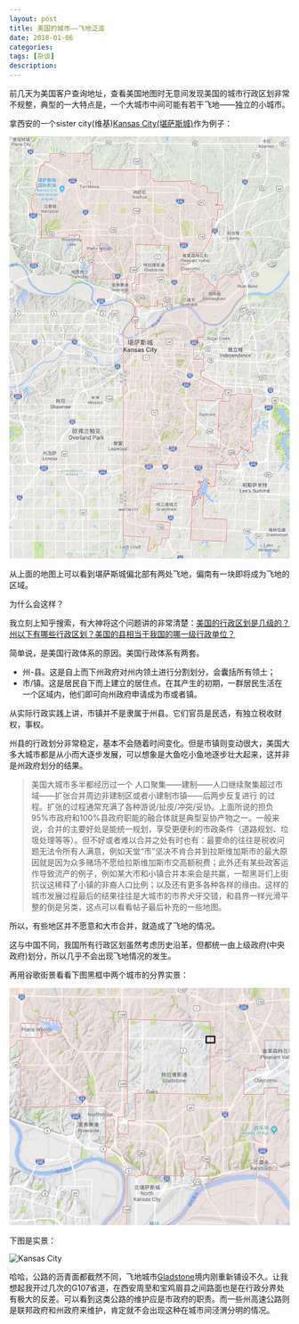 ```yaml
---
layout: post
title: 美国的城市——飞地泛滥
date: 2018-01-06
categories: 
tags: [杂谈]
description:
---
```


前几天为美国客户查询地址，查看美国地图时无意间发现美国的城市行政区划非常不规整，典型的一大特点是，一个大城市中间可能有若干飞地——独立的小城市。

拿西安的一个sister city(维基)[Kansas City(堪萨斯城)](http://www.google.cn/maps/place/%E7%BE%8E%E5%9B%BD%E5%AF%86%E8%8B%8F%E9%87%8C%E5%B7%9E%E5%A0%AA%E8%90%A8%E6%96%AF%E5%9F%8E/@39.0318257,-94.5286786,10.29z/data=!4m5!3m4!1s0x87c0f75eafe99997:0x558525e66aaa51a2!8m2!3d39.0996931!4d-94.5785522!5m1!1e4)作为例子：

![Kansas City](https://github.com/yangyangxian/yangyangxian.github.io/blob/master/_posts/images/2018-01-06-%E7%BE%8E%E5%9B%BD%E7%9A%84%E5%9F%8E%E5%B8%82%E2%80%94%E2%80%94%E9%A3%9E%E5%9C%B0%E6%B3%9B%E6%BB%A5/Kansas%20City.PNG?raw=true)

从上面的地图上可以看到堪萨斯城偏北部有两处飞地，偏南有一块即将成为飞地的区域。

为什么会这样？

我立刻上知乎搜索，有大神将这个问题讲的非常清楚：[美国的行政区划是几级的？州以下有哪些行政区划？美国的县相当于我国的哪一级行政单位？](https://www.zhihu.com/question/21365174/answer/61495674)

简单说，是美国行政体系的原因。美国行政体系有两套。

* 州-县。这是自上而下州政府对州内领土进行分割划分，会囊括所有领土；
* 市/镇。这是居民自下而上建立的居住点。在其产生的初期，一群居民生活在一个区域内，他们即可向州政府申请成为市或者镇。

从实际行政实践上讲，市镇并不是隶属于州县。它们官员是民选，有独立税收财权，事权。

州县的行政划分非常稳定，基本不会随着时间变化。但是市镇则变动很大，美国大多大城市都是从小而大逐步发展，可以想象是大鱼吃小鱼地逐步壮大起来，这并非是州政府划分的结果。

> 美国大城市多半都经历过一个 人口聚集——建制——人口继续聚集超过市域——扩张合并周边非建制区或者小建制市镇——后两步反复进行 的过程。扩张的过程通常充满了各种游说/扯皮/冲突/妥协。上面所说的担负95%市政府和100%县政府职能的融合体就是典型妥协产物之一。一般来说，合并的主要好处是能统一规划，享受更便利的市政条件（道路规划、垃圾处理等等）。但不好或者难以合并之处有时也有：最要命的往往是税收问题无法令所有人满意，例如天堂“市”坚决不肯合并到拉斯维加斯市的最大原因就是因为众多赌场不愿给拉斯维加斯市交高额税费；此外还有某些政客运作导致流产的例子，例如某大市和小镇合并本来会是共赢，一帮黑哥们上街抗议这稀释了小镇的非裔人口比例；以及还有更多各种各样的缘由。这样的城市发展过程最后的结果往往是大城市的市界犬牙交错，和县界一样光滑平整的倒是另类，这点可以看看帖子最后补充的一些地图。

所以，有些地区并不愿意和大市合并，就造成了飞地的情况。

这与中国不同，我国所有行政区划虽然考虑历史沿革，但都统一由上级政府(中央政府)划分，所以几乎不会出现飞地情况的发生。

再用谷歌街景看看下图黑框中两个城市的分界实景：

![Kansas City](https://github.com/yangyangxian/yangyangxian.github.io/blob/master/_posts/images/2018-01-06-%E7%BE%8E%E5%9B%BD%E7%9A%84%E5%9F%8E%E5%B8%82%E2%80%94%E2%80%94%E9%A3%9E%E5%9C%B0%E6%B3%9B%E6%BB%A5/BorderBetweenCities.PNG?raw=true)

下图是实景：

![Kansas City](https://github.com/yangyangxian/yangyangxian.github.io/blob/master/_posts/images/2018-01-06-%E7%BE%8E%E5%9B%BD%E7%9A%84%E5%9F%8E%E5%B8%82%E2%80%94%E2%80%94%E9%A3%9E%E5%9C%B0%E6%B3%9B%E6%BB%A5/BorderStreetView.PNG?raw=true)

哈哈，公路的沥青面都截然不同，飞地城市[Gladstone](https://en.wikipedia.org/wiki/Gladstone,_Missouri)境内刚重新铺设不久。让我想起我开过几次的G107省道，在西安周至和宝鸡眉县之间路面也是在行政分界处有极大的反差。可以看到这类公路的维护应是市政府的职责。而一些州高速公路则是联邦政府和州政府来维护，肯定就不会出现这种在城市间泾渭分明的情况。









